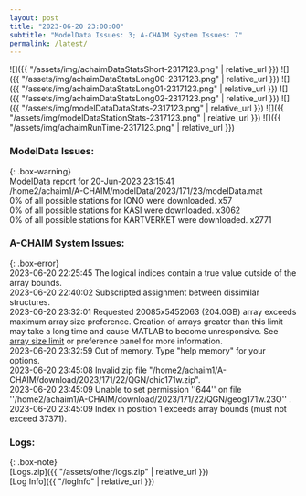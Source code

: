 ```yaml
---
layout: post
title: "2023-06-20 23:00:00"
subtitle: "ModelData Issues: 3; A-CHAIM System Issues: 7"
permalink: /latest/
---
```


![]({{ "/assets/img/achaimDataStatsShort-2317123.png" | relative_url }})
![]({{ "/assets/img/achaimDataStatsLong00-2317123.png" | relative_url }})
![]({{ "/assets/img/achaimDataStatsLong01-2317123.png" | relative_url }})
![]({{ "/assets/img/achaimDataStatsLong02-2317123.png" | relative_url }})
![]({{ "/assets/img/modelDataDataStats-2317123.png" | relative_url }})
![]({{ "/assets/img/modelDataStationStats-2317123.png" | relative_url }})
![]({{ "/assets/img/achaimRunTime-2317123.png" | relative_url }})


### ModelData Issues:  
  
{: .box-warning}  
 ModelData report for 20-Jun-2023 23:15:41   
 /home2/achaim1/A-CHAIM/modelData/2023/171/23/modelData.mat   
 0% of all possible stations for IONO were downloaded. x57   
 0% of all possible stations for KASI were downloaded. x3062   
 0% of all possible stations for KARTVERKET were downloaded. x2771   
  
### A-CHAIM System Issues:  
  
{: .box-error}  
2023-06-20 22:25:45 The logical indices contain a true value outside of the array bounds.  
2023-06-20 22:40:02 Subscripted assignment between dissimilar structures.  
2023-06-20 23:32:01 Requested 20085x5452063 (204.0GB) array exceeds maximum array size preference. Creation of arrays greater than this limit may take a long time and cause MATLAB to become unresponsive. See <a href="matlab: helpview([docroot '/matlab/helptargets.map'], 'matlab_env_workspace_prefs')">array size limit</a> or preference panel for more information.  
2023-06-20 23:32:59 Out of memory. Type "help memory" for your options.  
2023-06-20 23:45:08 Invalid zip file "/home2/achaim1/A-CHAIM/download/2023/171/22/QGN/chic171w.zip".  
2023-06-20 23:45:09 Unable to set permission ''644'' on file ''/home2/achaim1/A-CHAIM/download/2023/171/22/QGN/geog171w.23O'' .  
2023-06-20 23:45:09 Index in position 1 exceeds array bounds (must not exceed 37371).  

### Logs:  
  
{: .box-note}  
[Logs.zip]({{ "/assets/other/logs.zip" | relative_url }})  
[Log Info]({{ "/logInfo" | relative_url }})  
